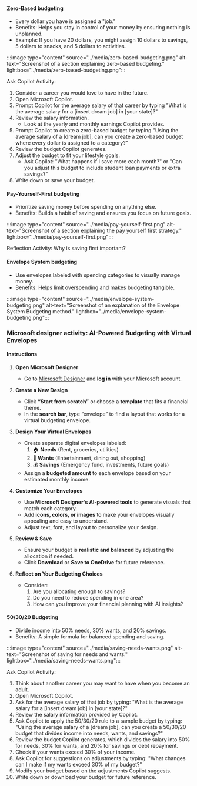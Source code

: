 #### Zero-Based budgeting
- Every dollar you have is assigned a "job."
- Benefits: Helps you stay in control of your money by ensuring nothing is unplanned.
- Example: If you have 20 dollars, you might assign 10 dollars to savings, 5 dollars to snacks, and 5 dollars to activities.

:::image type="content" source="../media/zero-based-budgeting.png" alt-text="Screenshot of a section explaining zero-based budgeting." lightbox="../media/zero-based-budgeting.png":::

Ask Copilot Activity: 

1. Consider a career you would love to have in the future.
1. Open Microsoft Copilot.
1. Prompt Copilot for the average salary of that career by typing "What is the average salary for a [insert dream job] in [your state]?"
1. Review the salary information.
   - Look at the yearly and monthly earnings Copilot provides.
1. Prompt Copilot to create a zero-based budget by typing "Using the average salary of a [dream job], can you create a zero-based budget where every dollar is assigned to a category?"
1. Review the budget Copilot generates.
1. Adjust the budget to fit your lifestyle goals.
   - Ask Copilot: "What happens if I save more each month?" or "Can you adjust this budget to include student loan payments or extra savings?"
1. Write down or save your budget.

#### Pay-Yourself-First budgeting

- Prioritize saving money before spending on anything else.
- Benefits: Builds a habit of saving and ensures you focus on future goals.

:::image type="content" source="../media/pay-yourself-first.png" alt-text="Screenshot of a section explaining the pay yourself first strategy." lightbox="../media/pay-yourself-first.png":::

Reflection Activity: Why is saving first important?

#### Envelope System budgeting

- Use envelopes labeled with spending categories to visually manage money.
- Benefits: Helps limit overspending and makes budgeting tangible.

:::image type="content" source="../media/envelope-system-budgeting.png" alt-text="Screenshot of an explanation of the Envelope System Budgeting method." lightbox="../media/envelope-system-budgeting.png":::


### Microsoft designer activity: AI-Powered Budgeting with Virtual Envelopes

#### Instructions

1. **Open Microsoft Designer**

   - Go to [Microsoft Designer](https://designer.microsoft.com/) and **log in** with your Microsoft account.

1. **Create a New Design**

   - Click **“Start from scratch”** or choose a **template** that fits a financial theme.
   - In the **search bar**, type “envelope” to find a layout that works for a virtual budgeting envelope.

1. **Design Your Virtual Envelopes**

   - Create separate digital envelopes labeled:
     1. 🏠 **Needs** (Rent, groceries, utilities)
     1. 🎉 **Wants** (Entertainment, dining out, shopping)
     1. 💰 **Savings** (Emergency fund, investments, future goals)
   - Assign a **budgeted amount** to each envelope based on your estimated monthly income.

1. **Customize Your Envelopes**

   - Use **Microsoft Designer's AI-powered tools** to generate visuals that match each category.
   - Add **icons, colors, or images** to make your envelopes visually appealing and easy to understand.
   - Adjust text, font, and layout to personalize your design.

1. **Review & Save**

   - Ensure your budget is **realistic and balanced** by adjusting the allocation if needed.
   - Click **Download** or **Save to OneDrive** for future reference.

1. **Reflect on Your Budgeting Choices**

   - Consider:
     1. Are you allocating enough to savings?
     1. Do you need to reduce spending in one area?
     1. How can you improve your financial planning with AI insights?

#### 50/30/20 Budgeting

- Divide income into 50% needs, 30% wants, and 20% savings.
- Benefits: A simple formula for balanced spending and saving.

:::image type="content" source="../media/saving-needs-wants.png" alt-text="Screenshot of saving for needs and wants." lightbox="../media/saving-needs-wants.png":::

Ask Copilot Activity:

1. Think about another career you may want to have when you become an adult.
1. Open Microsoft Copilot.
1. Ask for the average salary of that job by typing: "What is the average salary for a [insert dream job] in [your state]?"
1. Review the salary information provided by Copilot.
1. Ask Copilot to apply the 50/30/20 rule to a sample budget by typing: "Using the average salary of a [dream job], can you create a 50/30/20 budget that divides income into needs, wants, and savings?"
1. Review the budget Copilot generates, which divides the salary into 50% for needs, 30% for wants, and 20% for savings or debt repayment.
1. Check if your wants exceed 30% of your income.
1. Ask Copilot for suggestions on adjustments by typing: "What changes can I make if my wants exceed 30% of my budget?"
1. Modify your budget based on the adjustments Copilot suggests.
1. Write down or download your budget for future reference.